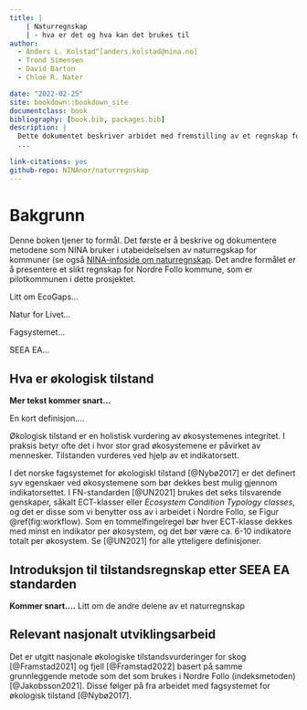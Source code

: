 ```yaml
--- 
title: |
    | Naturregnskap 
    | - hva er det og hva kan det brukes til
author: 
  - Anders L. Kolstad^[anders.kolstad@nina.no]
  - Trond Simensen
  - David Barton
  - Chloé R. Nater

date: "2022-02-25"
site: bookdown::bookdown_site
documentclass: book
bibliography: [book.bib, packages.bib]
description: |
  Dette dokumentet beskriver arbidet med fremstilling av et regnskap for økologsik tilstand i Nordre Follo kommune, anno 2022.
  ...
  
link-citations: yes
github-repo: NINAnor/naturregnskap
---
```


# Bakgrunn 
  
Denne boken tjener to formål.
Det første er å beskrive og dokumentere metodene som NINA bruker i utabeidelselsen av naturregskap for kommuner (se også [NINA-infoside om naturregnskap](https://www.nina.no/B%C3%A6rekraftig-samfunn/Naturregnskap).
Det andre formålet er å presentere et slikt regnskap for Nordre Follo kommune, som er pilotkommunen i dette prosjektet.

Litt om EcoGaps...

Natur for Livet...

Fagsystemet...

SEEA EA...


## Hva er økologisk tilstand

**Mer tekst kommer snart...**


En kort definisjon....

Økologisk tilstand er en holistisk vurdering av økosystemenes integritet. I praksis betyr ofte det i hvor stor grad økosystemene er påvirket av mennesker. Tilstanden vurderes ved hjelp av et indikatorsett. 

I det norske fagsystemet for økologiskl tilstand [@Nybø2017] er det definert syv egenskaer ved økosystemene som bør dekkes best mulig gjennom indikatorsettet.
I FN-standarden [@UN2021] brukes det seks tilsvarende genskaper, såkalt ECT-klasser eller *Ecosystem Condition Typology classes*, og det er disse som vi benytter oss av i arbeidet i Nordre Follo, se Figur \@ref(fig:workflow). 
Som en tommelfingelregel bør hver ECT-klasse dekkes med minst en indikator per økosystem, og det bør være ca. 6-10 indikatore totalt per økosystem.
Se [@UN2021] for alle ytteligere definisjoner.







## Introduksjon til tilstandsregnskap etter SEEA EA standarden

**Kommer snart....**
Litt om de andre delene av et naturregnskap




## Relevant nasjonalt utviklingsarbeid

Det er utgitt nasjonale økologiske tilstandsvurderinger for skog [@Framstad2021] og fjell [@Framstad2022] basert på samme grunnleggende metode som det som brukes i Nordre Follo (indeksmetoden) [@Jakobsson2021]. Disse følger på fra arbeidet med fagsystemet for økologisk tilstand [@Nybø2017].









